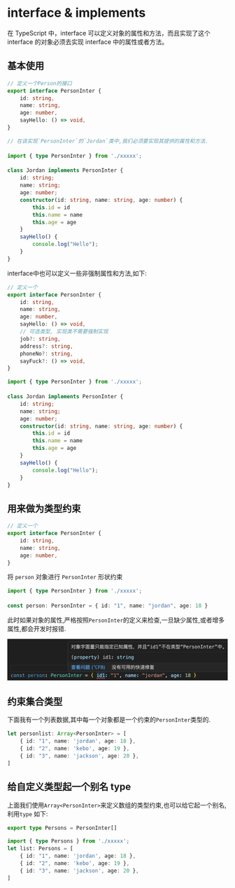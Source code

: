 # interface & implements

在 TypeScript 中，interface 可以定义对象的属性和方法，而且实现了这个 interface 的对象必须去实现 interface 中的属性或者方法。

## 基本使用

```ts
// 定义一个Person的接口
export interface PersonInter {
    id: string,
    name: string,
    age: number,
    sayHello: () => void,
}
```
```ts
// 在该实现`PersonInter`的`Jordan`类中,我们必须要实现其提供的属性和方法.

import { type PersonInter } from './xxxxx';

class Jordan implements PersonInter {
    id: string;
    name: string;
    age: number;
    constructor(id: string, name: string, age: number) {
        this.id = id
        this.name = name
        this.age = age
    }
    sayHello() {
        console.log("Hello");
    }
}
```
 interface中也可以定义一些非强制属性和方法,如下:
 
```ts
// 定义一个
export interface PersonInter {
    id: string,
    name: string,
    age: number,
    sayHello: () => void,
    // 可选类型, 实现类不需要强制实现
    job?: string,
    address?: string,
    phoneNo?: string,
    sayFuck?: () => void,
}
```

```ts
import { type PersonInter } from './xxxxx';

class Jordan implements PersonInter {
    id: string;
    name: string;
    age: number;
    constructor(id: string, name: string, age: number) {
        this.id = id
        this.name = name
        this.age = age
    }
    sayHello() {
        console.log("Hello");
    }
}
```

## 用来做为类型约束

```ts
// 定义一个
export interface PersonInter {
    id: string,
    name: string,
    age: number,
}
```

将 `person` 对象进行 `PersonInter` 形状约束

```ts
import { type PersonInter } from './xxxxx';

const person: PersonInter = { id: "1", name: "jordan", age: 18 }
```
此时如果对象的属性,严格按照`PersonInter`的定义来检查,一旦缺少属性,或者增多属性,都会开发时报错.

![-w802](media/17047847993657.jpg)

## 约束集合类型

下面我有一个列表数据,其中每一个对象都是一个约束的`PersonInter`类型的.

```ts
let personlist: Array<PersonInter> = [
    { id: "1", name: 'jordan', age: 18 },
    { id: "2", name: 'kebo', age: 19 },
    { id: "3", name: 'jackson', age: 20 },
]
```

## 给自定义类型起一个别名 type

上面我们使用`Array<PersonInter>`来定义数组的类型约束,也可以给它起一个别名,利用`type`
如下:
```ts
export type Persons = PersonInter[]
```

```ts
import { type Persons } from './xxxxx';
let list: Persons = [
    { id: "1", name: 'jordan', age: 18 },
    { id: "2", name: 'kebo', age: 19 },
    { id: "3", name: 'jackson', age: 20 },
]
```